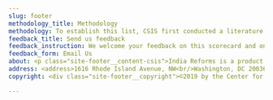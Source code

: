 ```yaml
---
slug: footer
methodology_title: Methodology
methodology: To establish this list, CSIS first conducted a literature review, looking for the frequency that individual reforms were listed by business associations, prominent economists, and government agencies. To refine the list, CSIS organized a series of workshops featuring experts from outside the Indian government who further refined the list and helped determine the difficulty of enacting. Feedback is welcome.
feedback_title: Send us feedback
feedback_instruction: We welcome your feedback on this scorecard and on the specific reforms listed. Please fill out the form with your feedback here/on the following page
feedback_form: Email Us
about: <p class="site-footer__content-csis">India Reforms is a product of the Andreas C. Dracopoulos iDeas Lab, the in-house digital, multimedia, and design agency at the Center for Strategic and International Studies. Established in Washington, D.C., over 50 years ago, the Center for Strategic and International Studies (CSIS) is a bipartisan, nonprofit policy research organization dedicated to providing strategic insights and policy solutions to help decisionmakers chart a course toward a better world. To learn more about CSIS, visit <a href="https://www.csis.org" class="icon-link-external" rel="noopener nofollow" target="_blank">www.csis.org</a>.</p>
address: <address>1616 Rhode Island Avenue, NW<br/>Washington, DC 20036</address>
copyright: <div class="site-footer__copyright">©2019 by the Center for Strategic and  International Studies. All rights reserved. |<a class="privacy-policy" href="https://www.csis.org/privacy-policy" target="_blank" rel="nofollow noreferrer"> Privacy Policy</a> | <a class="privacy-policy" href="https://www.csis.org/reprint-permissions" target="_blank" rel="nofollow noreferrer">Reprint Permissions</a></div>

---
```

